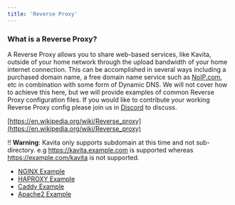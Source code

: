 ```yaml
---
title: 'Reverse Proxy'
---
```


### What is a Reverse Proxy?

A Reverse Proxy allows you to share web-based services, like Kavita, outside of your home network through the upload bandwidth of your home internet connection. This can be accomplished in several ways including a purchased domain name, a free domain name service such as [NoIP.com](https://www.noip.com/), etc in combination with some form of Dynamic DNS. We will not cover how to achieve this here, but we will provide examples of common Reverse Proxy configuration files. If you would like to contribute your working Reverse Proxy config please join us in [Discord](https://discord.gg/b52wT37kt7) to discuss. 

[https://en.wikipedia.org/wiki/Reverse_proxy](https://en.wikipedia.org/wiki/Reverse_proxy)

!! **Warning**: Kavita only supports subdomain at this time and not sub-directory. e.g https://kavita.example.com is supported whereas https://example.com/kavita is not supported.

* [NGINX Example](https://wiki.kavitareader.com/install/reverse-proxy/nginx-example)
* [HAPROXY Example](https://wiki.kavitareader.com/install/reverse-proxy/haproxy-example)
* [Caddy Example](https://wiki.kavitareader.com/install/reverse-proxy/caddy-example)
* [Apache2 Example](https://wiki.kavitareader.com/install/reverse-proxy/apache2-example)